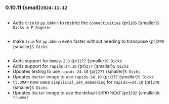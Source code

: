 ### 0.10.11 {small}`2024-11-12`

```{rubric} Features
```
* Adds `trim` to `pp.bbknn` to restrict the `connectivities` {pr}`285` {smaller}`S Dicks & P Angerer`
```{rubric} Performance
```
* make `trim` for `pp.bbknn` even faster without needing to transpose {pr}`290` {smaller}`S Dicks`


```{rubric} Misc
```
* Adds support for `Numpy-2.0` {pr}`277` {smaller}`S Dicks`
* Adds support for `rapids-24.10` {pr}`277` {smaller}`S Dicks`
* Updates testing to use `rapids-24.10` {pr}`277` {smaller}`S Dicks`
* Updates `docker` image to use `rapids-24.10` {pr}`277` {smaller}`S Dicks`
* `tl.UMAP` now uses `simplicial_set_embedding` for `rapids>=24.10` {pr}`278` {smaller}`S Dicks`
* Updates `docker` image to use the default `ENTRYPOINT` {pr}`292` {smaller}`N Trummer`
